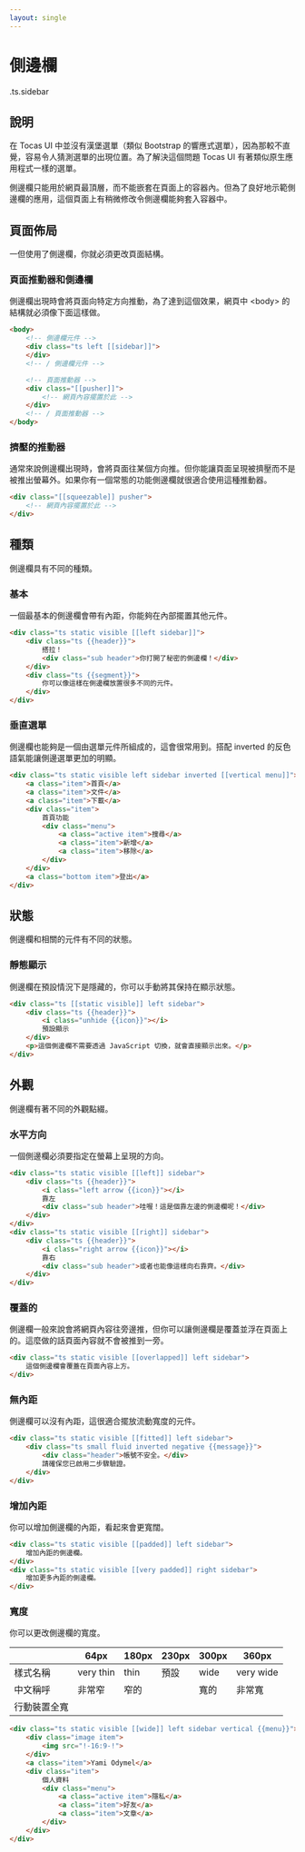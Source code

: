 ```yaml
---
layout: single
---
```


# 側邊欄

.ts.sidebar

## 說明

在 Tocas UI 中並沒有漢堡選單（類似 Bootstrap 的響應式選單），因為那較不直覺，容易令人猜測選單的出現位置。為了解決這個問題 Tocas UI 有著類似原生應用程式一樣的選單。

側邊欄只能用於網頁最頂層，而不能嵌套在頁面上的容器內。但為了良好地示範側邊欄的應用，這個頁面上有稍微修改令側邊欄能夠套入容器中。

## 頁面佈局

一但使用了側邊欄，你就必須更改頁面結構。

### 頁面推動器和側邊欄

側邊欄出現時會將頁面向特定方向推動，為了達到這個效果，網頁中 <span class="ts horizontal label">&lt;body&gt;</span> 的結構就必須像下面這樣做。

```html
<body>
    <!-- 側邊欄元件 -->
    <div class="ts left [[sidebar]]">
    </div>
    <!-- / 側邊欄元件 -->

    <!-- 頁面推動器 -->
    <div class="[[pusher]]">
        <!-- 網頁內容擺置於此 -->
    </div>
    <!-- / 頁面推動器 -->
</body>
```

### 擠壓的推動器

通常來說側邊欄出現時，會將頁面往某個方向推。但你能讓頁面呈現被擠壓而不是被推出螢幕外。如果你有一個常態的功能側邊欄就很適合使用這種推動器。

```html
<div class="[[squeezable]] pusher">
    <!-- 網頁內容擺置於此 -->
</div>
```

## 種類

側邊欄具有不同的種類。

### 基本

一個最基本的側邊欄會帶有內距，你能夠在內部擺置其他元件。

```html
<div class="ts static visible [[left sidebar]]">
    <div class="ts {{header}}">
        搭拉！
        <div class="sub header">你打開了秘密的側邊欄！</div>
    </div>
    <div class="ts {{segment}}">
        你可以像這樣在側邊欄放置很多不同的元件。
    </div>
</div>
```

### 垂直選單

側邊欄也能夠是一個由選單元件所組成的，這會很常用到。搭配 <span class="ts horizontal label">inverted</span> 的反色語氣能讓側邊選單更加的明顯。

```html
<div class="ts static visible left sidebar inverted [[vertical menu]]">
    <a class="item">首頁</a>
    <a class="item">文件</a>
    <a class="item">下載</a>
    <div class="item">
        首頁功能
        <div class="menu">
            <a class="active item">搜尋</a>
            <a class="item">新增</a>
            <a class="item">移除</a>
        </div>
    </div>
    <a class="bottom item">登出</a>
</div>
```

## 狀態

側邊欄和相關的元件有不同的狀態。

### 靜態顯示

側邊欄在預設情況下是隱藏的，你可以手動將其保持在顯示狀態。

```html
<div class="ts [[static visible]] left sidebar">
    <div class="ts {{header}}">
        <i class="unhide {{icon}}"></i>
        預設顯示
    </div>
    <p>這個側邊欄不需要透過 JavaScript 切換，就會直接顯示出來。</p>
</div>
```

## 外觀

側邊欄有著不同的外觀點綴。

### 水平方向

一個側邊欄必須要指定在螢幕上呈現的方向。

```html
<div class="ts static visible [[left]] sidebar">
    <div class="ts {{header}}">
        <i class="left arrow {{icon}}"></i>
        靠左
        <div class="sub header">哇喔！這是個靠左邊的側邊欄呢！</div>
    </div>
</div>
<div class="ts static visible [[right]] sidebar">
    <div class="ts {{header}}">
        <i class="right arrow {{icon}}"></i>
        靠右
        <div class="sub header">或者也能像這樣向右靠齊。</div>
    </div>
</div>
```

### 覆蓋的

側邊欄一般來說會將網頁內容往旁邊推，但你可以讓側邊欄是覆蓋並浮在頁面上的。這麼做的話頁面內容就不會被推到一旁。

```html
<div class="ts static visible [[overlapped]] left sidebar">
    這個側邊欄會覆蓋在頁面內容上方。
</div>
```

### 無內距

側邊欄可以沒有內距，這很適合擺放流動寬度的元件。

```html
<div class="ts static visible [[fitted]] left sidebar">
    <div class="ts small fluid inverted negative {{message}}">
        <div class="header">帳號不安全。</div>
        請確保您已啟用二步驟驗證。
    </div>
</div>
```

### 增加內距

你可以增加側邊欄的內距，看起來會更寬闊。

```html
<div class="ts static visible [[padded]] left sidebar">
    增加內距的側邊欄。
</div>
<div class="ts static visible [[very padded]] right sidebar">
    增加更多內距的側邊欄。
</div>
```

### 寬度

<p>你可以更改側邊欄的寬度。</p>
<table class="ts small stackable definition table">
    <thead>
        <tr>
            <th></th>
            <th>64px</th>
            <th>180px</th>
            <th>230px</th>
            <th>300px</th>
            <th>360px</th>
        </tr>
    </thead>
    <tbody>
        <tr>
            <td>樣式名稱</td>
            <td><span class="ts horizontal label">very thin</span></td>
            <td><span class="ts horizontal label">thin</span></td>
            <td>預設</td>
            <td><span class="ts horizontal label">wide</span></td>
            <td><span class="ts horizontal label">very wide</span></td>
        </tr>
        <tr>
            <td>中文稱呼</td>
            <td>非常窄</td>
            <td>窄的</td>
            <td></td>
            <td>寬的</td>
            <td>非常寬</td>
        </tr>
        <tr>
            <td>行動裝置全寬</td>
            <td><i class="x icon"></i></td>
            <td><i class="x icon"></i></td>
            <td><i class="x icon"></i></td>
            <td><i class="positive check icon"></i></td>
            <td><i class="positive check icon"></i></td>
        </tr>
    </tbody>
</table>


```html
<div class="ts static visible [[wide]] left sidebar vertical {{menu}}">
    <div class="image item">
        <img src="!-16:9-!">
    </div>
    <a class="item">Yami Odymel</a>
    <div class="item">
        個人資料
        <div class="menu">
            <a class="active item">隱私</a>
            <a class="item">好友</a>
            <a class="item">文章</a>
        </div>
    </div>
</div>
```